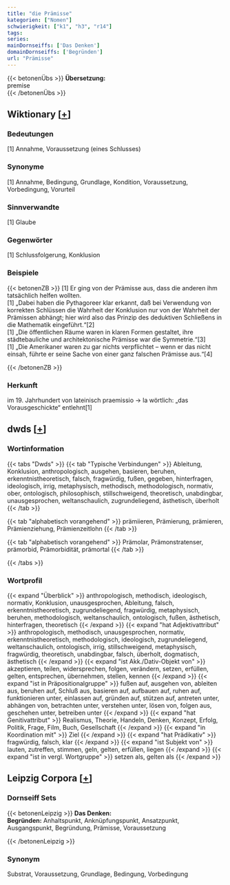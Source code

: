 ```yaml
---
title: "die Prämisse"
kategorien: ["Nomen"]
schwierigkeit: ["k1", "h3", "r14"]
tags:
series:
mainDornseiffs: ['Das Denken']
domainDornseiffs: ['Begründen']
url: "Prämisse"
---
```


{{< betonenÜbs >}}
**Übersetzung:**  
premise  
{{< /betonenÜbs >}}

## Wiktionary [[+](https://de.wiktionary.org/wiki/Prämisse)]

### Bedeutungen
[1] Annahme, Voraussetzung (eines Schlusses)  

### Synonyme
[1] Annahme, Bedingung, Grundlage, Kondition, Voraussetzung, Vorbedingung, Vorurteil  

### Sinnverwandte
[1] Glaube  

### Gegenwörter
[1] Schlussfolgerung, Konklusion  

### Beispiele
{{< betonenZB >}}
[1] Er ging von der Prämisse aus, dass die anderen ihm tatsächlich helfen wollten.  
[1] „Dabei haben die Pythagoreer klar erkannt, daß bei Verwendung von korrekten Schlüssen die Wahrheit der Konklusion nur von der Wahrheit der Prämissen abhängt; hier wird also das Prinzip des deduktiven Schließens in die Mathematik eingeführt.“[2]  
[1] „Die öffentlichen Räume waren in klaren Formen gestaltet, ihre städtebauliche und architektonische Prämisse war die Symmetrie.“[3]  
[1] „Die Amerikaner waren zu gar nichts verpflichtet – wenn er das nicht einsah, führte er seine Sache von einer ganz falschen Prämisse aus.“[4]  

{{< /betonenZB >}}
### Herkunft
im 19. Jahrhundert von lateinisch praemissio → la wörtlich: „das Vorausgeschickte“ entlehnt[1]  



## dwds [[+](https://www.dwds.de/wb/Prämisse)]

### Wortinformation
{{< tabs "Dwds" >}}
{{< tab "Typische Verbindungen" >}}
Ableitung, Konklusion, anthropologisch, ausgehen, basieren, beruhen, erkenntnistheoretisch, falsch, fragwürdig, fußen, gegeben, hinterfragen, ideologisch, irrig, metaphysisch, methodisch, methodologisch, normativ, ober, ontologisch, philosophisch, stillschweigend, theoretisch, unabdingbar, unausgesprochen, weltanschaulich, zugrundeliegend, ästhetisch, überholt
{{< /tab >}}

{{< tab "alphabetisch vorangehend" >}}
prämiieren, Prämierung, prämieren, Prämienziehung, Prämienzeitlohn
{{< /tab >}}

{{< tab "alphabetisch vorangehend" >}}
Prämolar, Prämonstratenser, prämorbid, Prämorbidität, prämortal
{{< /tab >}}

{{< /tabs >}}

### Wortprofil
{{< expand "Überblick" >}} anthropologisch, methodisch, ideologisch, normativ, Konklusion, unausgesprochen, Ableitung, falsch, erkenntnistheoretisch, zugrundeliegend, fragwürdig, metaphysisch, beruhen, methodologisch, weltanschaulich, ontologisch, fußen, ästhetisch, hinterfragen, theoretisch {{< /expand >}}
{{< expand "hat Adjektivattribut" >}} anthropologisch, methodisch, unausgesprochen, normativ, erkenntnistheoretisch, methodologisch, ideologisch, zugrundeliegend, weltanschaulich, ontologisch, irrig, stillschweigend, metaphysisch, fragwürdig, theoretisch, unabdingbar, falsch, überholt, dogmatisch, ästhetisch {{< /expand >}}
{{< expand "ist Akk./Dativ-Objekt von" >}} akzeptieren, teilen, widersprechen, folgen, verändern, setzen, erfüllen, gelten, entsprechen, übernehmen, stellen, kennen {{< /expand >}}
{{< expand "ist in Präpositionalgruppe" >}} fußen auf, ausgehen von, ableiten aus, beruhen auf, Schluß aus, basieren auf, aufbauen auf, ruhen auf, funktionieren unter, einlassen auf, gründen auf, stützen auf, antreten unter, abhängen von, betrachten unter, verstehen unter, lösen von, folgen aus, geschehen unter, betreiben unter {{< /expand >}}
{{< expand "hat Genitivattribut" >}} Realismus, Theorie, Handeln, Denken, Konzept, Erfolg, Politik, Frage, Film, Buch, Gesellschaft {{< /expand >}}
{{< expand "in Koordination mit" >}} Ziel {{< /expand >}}
{{< expand "hat Prädikativ" >}} fragwürdig, falsch, klar {{< /expand >}}
{{< expand "ist Subjekt von" >}} lauten, zutreffen, stimmen, geln, gelten, erfüllen, liegen {{< /expand >}}
{{< expand "ist in vergl. Wortgruppe" >}} setzen als, gelten als {{< /expand >}}

## Leipzig Corpora [[+](https://corpora.uni-leipzig.de/en/res?word=Prämisse&corpusId=deu_newscrawl-public_2018)]

### Dornseiff Sets
{{< betonenLeipzig >}}
**Das Denken:**  
**Begründen:** Anhaltspunkt, Anknüpfungspunkt, Ansatzpunkt, Ausgangspunkt, Begründung, Prämisse, Voraussetzung  

{{< /betonenLeipzig >}}

### Synonym
Substrat, Voraussetzung, Grundlage, Bedingung, Vorbedingung

